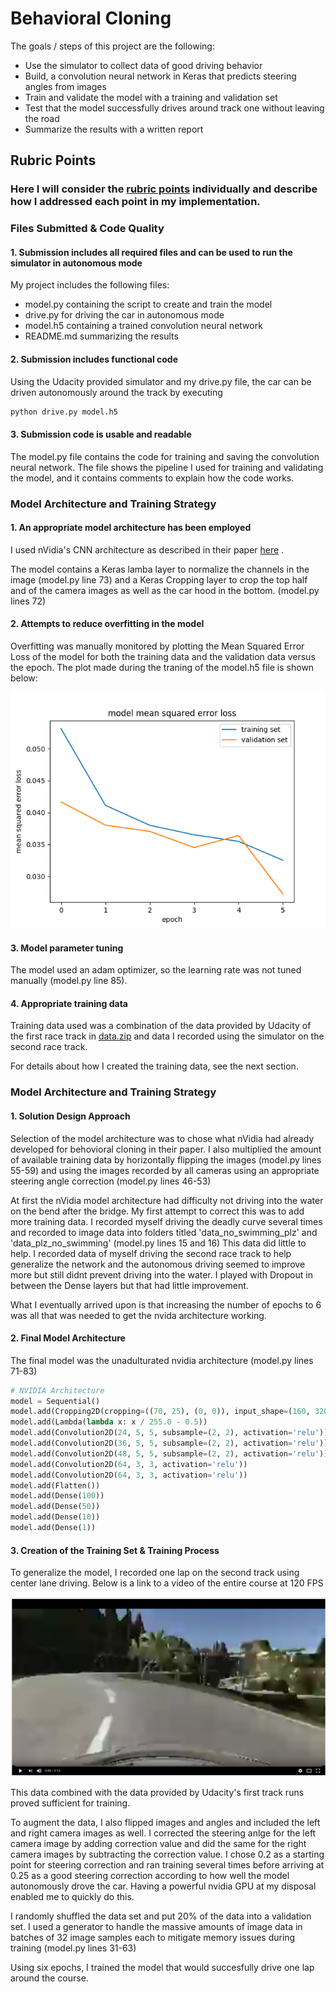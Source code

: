 # **Behavioral Cloning**

The goals / steps of this project are the following:
* Use the simulator to collect data of good driving behavior
* Build, a convolution neural network in Keras that predicts steering angles from images
* Train and validate the model with a training and validation set
* Test that the model successfully drives around track one without leaving the road
* Summarize the results with a written report


[//]: # (Image References)

[image1]: ./mse_loss.png " Model Mean Squared Error (MSE) by Epoch"
[image2]: ./examples/youtube_link.png "Course 2 video"

## Rubric Points
### Here I will consider the [rubric points](https://review.udacity.com/#!/rubrics/432/view) individually and describe how I addressed each point in my implementation.

### Files Submitted & Code Quality

#### 1. Submission includes all required files and can be used to run the simulator in autonomous mode

My project includes the following files:
* model.py containing the script to create and train the model
* drive.py for driving the car in autonomous mode
* model.h5 containing a trained convolution neural network 
* README.md summarizing the results

#### 2. Submission includes functional code
Using the Udacity provided simulator and my drive.py file, the car can be driven autonomously around the track by executing 
```sh
python drive.py model.h5
```

#### 3. Submission code is usable and readable

The model.py file contains the code for training and saving the convolution neural network. The file shows the pipeline I used for training and validating the model, and it contains comments to explain how the code works.

### Model Architecture and Training Strategy

#### 1. An appropriate model architecture has been employed

I used nVidia's CNN architecture as described in their paper [here](http://images.nvidia.com/content/tegra/automotive/images/2016/solutions/pdf/end-to-end-dl-using-px.pdf) .

The model contains a Keras lamba layer to normalize the channels in the image (model.py line 73) and a Keras Cropping layer to crop the top half and of the camera images as well as the car hood in the bottom. (model.py lines 72)

#### 2. Attempts to reduce overfitting in the model

Overfitting was manually monitored by plotting the Mean Squared Error Loss of the model for both the training data and the validation data versus the epoch. The plot made during the traning of the model.h5 file is shown below:

![alt text][image1]

#### 3. Model parameter tuning

The model used an adam optimizer, so the learning rate was not tuned manually (model.py line 85).

#### 4. Appropriate training data

Training data used was a combination of the data provided by Udacity of the first race track in [data.zip](https://d17h27t6h515a5.cloudfront.net/topher/2016/December/584f6edd_data/data.zip) and data I recorded using the simulator on the second race track.

For details about how I created the training data, see the next section. 

### Model Architecture and Training Strategy

#### 1. Solution Design Approach

Selection of the model architecture was to chose what nVidia had already developed for behovioral cloning in their paper. I also multiplied the amount of available training data by horizontally flipping the images (model.py lines 55-59) and using the images recorded by all cameras using an appropriate steering angle correction (model.py lines 46-53)

At first the nVidia model architecture had difficulty not driving into the water on the bend after the bridge. My first attempt to correct this was to add more training data. I recorded myself driving the deadly curve several times and recorded to image data into folders titled 'data_no_swimming_plz' and 'data_plz_no_swimming' (model.py lines 15 and 16) This data did little to help. I recorded data of myself driving the second race track to help generalize the network and the autonomous driving seemed to improve more but still didnt prevent driving into the water. I played with Dropout in between the Dense layers but that had little improvement.

What I eventually arrived upon is that increasing the number of epochs to 6 was all that was needed to get the nvida architecture working.

#### 2. Final Model Architecture

The final model was the unadulturated nvidia architecture (model.py lines 71-83)

```python
# NVIDIA Architecture
model = Sequential()
model.add(Cropping2D(cropping=((70, 25), (0, 0)), input_shape=(160, 320, 3)))
model.add(Lambda(lambda x: x / 255.0 - 0.5))
model.add(Convolution2D(24, 5, 5, subsample=(2, 2), activation='relu'))
model.add(Convolution2D(36, 5, 5, subsample=(2, 2), activation='relu'))
model.add(Convolution2D(48, 5, 5, subsample=(2, 2), activation='relu'))
model.add(Convolution2D(64, 3, 3, activation='relu'))
model.add(Convolution2D(64, 3, 3, activation='relu'))
model.add(Flatten())
model.add(Dense(100))
model.add(Dense(50))
model.add(Dense(10))
model.add(Dense(1))
```

#### 3. Creation of the Training Set & Training Process

To generalize the model, I recorded one lap on the second track using center lane driving. Below is a link to a video of the entire course at 120 FPS

[![alt text][image2]](https://youtu.be/ICDDawfclNU)

This data combined with the data provided by Udacity's first track runs proved sufficient for training.

To augment the data, I also flipped images and angles and included the left and right camera images as well. I corrected the steering anlge for the left camera image by adding correction value and did the same for the right camera images by subtracting the correction value. I chose 0.2 as a starting point for steering correction and ran training several times before arriving at 0.25 as a good steering correction according to how well the model autonomously drove the car. Having a powerful nvidia GPU at my disposal enabled me to quickly do this.

I randomly shuffled the data set and put 20% of the data into a validation set. I used a generator to handle the massive amounts of image data in batches of 32 image samples each to mitigate memory issues during training (model.py lines 31-63)

Using six epochs, I trained the model that would succesfully drive one lap around the course.
